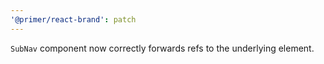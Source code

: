 ```yaml
---
'@primer/react-brand': patch
---
```


`SubNav` component now correctly forwards refs to the underlying element.
